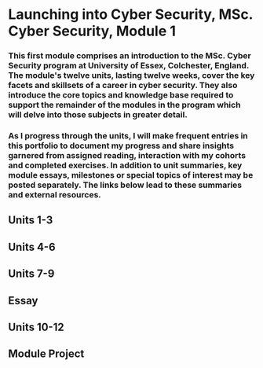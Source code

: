 # Launching into Cyber Security, MSc. Cyber Security, Module 1

### This first module comprises an introduction to the MSc. Cyber Security program at University of Essex, Colchester, England. The module's twelve units, lasting twelve weeks, cover the key facets and skillsets of a career in cyber security. They also introduce the core topics and knowledge base required to support the remainder of the modules in the program which will delve into those subjects in greater detail.

### As I progress through the units, I will make frequent entries in this portfolio to document my progress and share insights garnered from assigned reading, interaction with my cohorts and completed exercises. In addition to unit summaries, key module essays, milestones or special topics of interest may be posted separately. The links below lead to these summaries and external resources.

## Units 1-3 

## Units 4-6

## Units 7-9

## Essay

## Units 10-12

## Module Project
